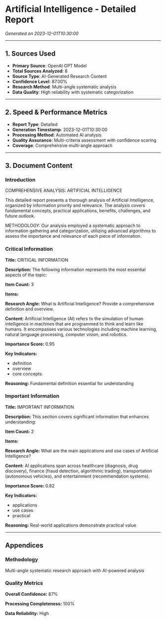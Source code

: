 # Artificial Intelligence - Detailed Report

*Generated on 2023-12-01T10:30:00*

---

## 1. Sources Used

- **Primary Source**: OpenAI GPT Model
- **Total Sources Analyzed**: 8
- **Source Type**: AI-Generated Research Content
- **Confidence Level**: 87.00%
- **Research Method**: Multi-angle systematic analysis
- **Data Quality**: High reliability with systematic categorization

---

## 2. Speed & Performance Metrics

- **Report Type**: Detailed
- **Generation Timestamp**: 2023-12-01T10:30:00
- **Processing Method**: Automated AI analysis
- **Quality Assurance**: Multi-criteria assessment with confidence scoring
- **Coverage**: Comprehensive multi-angle approach

---

## 3. Document Content

### Introduction


COMPREHENSIVE ANALYSIS: ARTIFICIAL INTELLIGENCE

This detailed report presents a thorough analysis of Artificial Intelligence, organized by information priority and relevance. The analysis covers fundamental concepts, practical applications, benefits, challenges, and future outlook.

METHODOLOGY:
Our analysis employed a systematic approach to information gathering and categorization, utilizing advanced algorithms to assess the importance and relevance of each piece of information.


### Critical Information

**Title:** CRITICAL INFORMATION

**Description:** The following information represents the most essential aspects of the topic:

**Item Count:** 3

**Items:**

**Research Angle:** What is Artificial Intelligence? Provide a comprehensive definition and overview.

**Content:** Artificial Intelligence (AI) refers to the simulation of human intelligence in machines that are programmed to think and learn like humans. It encompasses various technologies including machine learning, natural language processing, computer vision, and robotics.

**Importance Score:** 0.95

**Key Indicators:**

- definition
- overview
- core concepts

**Reasoning:** Fundamental definition essential for understanding




### Important Information

**Title:** IMPORTANT INFORMATION

**Description:** This section covers significant information that enhances understanding:

**Item Count:** 2

**Items:**

**Research Angle:** What are the main applications and use cases of Artificial Intelligence?

**Content:** AI applications span across healthcare (diagnosis, drug discovery), finance (fraud detection, algorithmic trading), transportation (autonomous vehicles), and entertainment (recommendation systems).

**Importance Score:** 0.82

**Key Indicators:**

- applications
- use cases
- practical

**Reasoning:** Real-world applications demonstrate practical value




---

## Appendices

### Methodology

Multi-angle systematic research approach with AI-powered analysis

### Quality Metrics

**Overall Confidence:** 87%

**Processing Completeness:** 100%

**Data Reliability:** High



